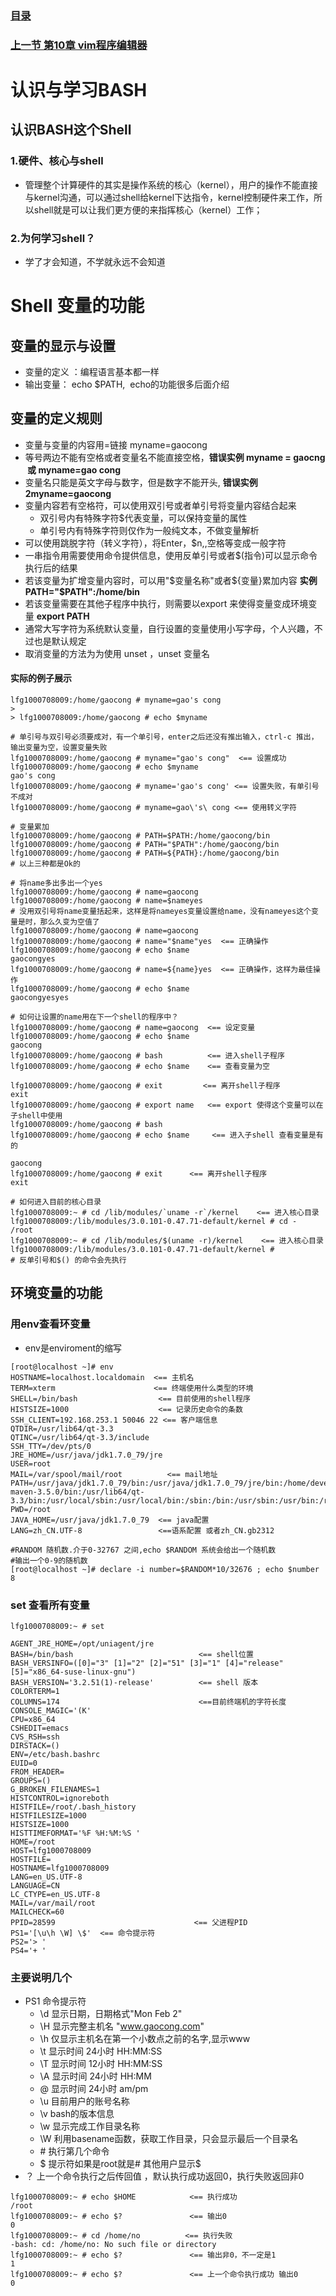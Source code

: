 ### [目录](https://github.com/Letitmiss/Linux-learning/blob/master/README.md)
### [上一节 第10章 vim程序编辑器](https://github.com/Letitmiss/Linux-learning/blob/master/blog/10.vim.md)

# 认识与学习BASH

## 认识BASH这个Shell
### 1.硬件、核心与shell

* 管理整个计算硬件的其实是操作系统的核心（kernel），用户的操作不能直接与kernel沟通，可以通过shell给kernel下达指令，kernel控制硬件来工作，所以shell就是可以让我们更方便的来指挥核心（kernel）工作；
### 2.为何学习shell？
* 学了才会知道，不学就永远不会知道

# Shell 变量的功能
## 变量的显示与设置 
* 变量的定义 ：编程语言基本都一样
* 输出变量： echo $PATH,  echo的功能很多后面介绍
## 变量的定义规则
* 变量与变量的内容用=链接 myname=gaocong
* 等号两边不能有空格或者变量名不能直接空格，**错误实例 myname = gaocng  或 myname=gao cong**
* 变量名只能是英文字母与数字，但是数字不能开头, **错误实例 2myname=gaocong**
* 变量内容若有空格符，可以使用双引号或者单引号将变量内容结合起来
    * 双引号内有特殊字符$代表变量，可以保持变量的属性
    * 单引号内有特殊字符则仅作为一般纯文本，不做变量解析
* 可以使用跳脱字符（转义字符），将Enter，$n,\,空格等变成一般字符
* 一串指令用需要使用命令提供信息，使用反单引号或者$(指令)可以显示命令执行后的结果
* 若该变量为扩增变量内容时，可以用"$变量名称"或者${变量}累加内容 **实例 PATH="$PATH":/home/bin**
* 若该变量需要在其他子程序中执行，则需要以export 来使得变量变成环境变量 **export PATH**
* 通常大写字符为系统默认变量，自行设置的变量使用小写字母，个人兴趣，不过也是默认规定
* 取消变量的方法为为使用 unset ，unset 变量名
#### 实际的例子展示
````
lfg1000708009:/home/gaocong # myname=gao's cong
> 
> lfg1000708009:/home/gaocong # echo $myname

# 单引号与双引号必须要成对，有一个单引号，enter之后还没有推出输入，ctrl-c 推出，输出变量为空，设置变量失败
lfg1000708009:/home/gaocong # myname="gao's cong"  <== 设置成功
lfg1000708009:/home/gaocong # echo $myname
gao's cong                              
lfg1000708009:/home/gaocong # myname='gao's cong' <== 设置失败，有单引号不成对
lfg1000708009:/home/gaocong # myname=gao\'s\ cong <== 使用转义字符

# 变量累加
lfg1000708009:/home/gaocong # PATH=$PATH:/home/gaocong/bin
lfg1000708009:/home/gaocong # PATH="$PATH":/home/gaocong/bin
lfg1000708009:/home/gaocong # PATH=${PATH}:/home/gaocong/bin
# 以上三种都是Ok的

# 将name多出多出一个yes
lfg1000708009:/home/gaocong # name=gaocong
lfg1000708009:/home/gaocong # name=$nameyes
# 没用双引号将name变量括起来，这样是将nameyes变量设置给name，没有nameyes这个变量是时，那么久变为空值了
lfg1000708009:/home/gaocong # name=gaocong
lfg1000708009:/home/gaocong # name="$name"yes  <== 正确操作
lfg1000708009:/home/gaocong # echo $name
gaocongyes
lfg1000708009:/home/gaocong # name=${name}yes  <== 正确操作，这样为最佳操作
lfg1000708009:/home/gaocong # echo $name
gaocongyesyes

# 如何让设置的name用在下一个shell的程序中？
lfg1000708009:/home/gaocong # name=gaocong  <== 设定变量
lfg1000708009:/home/gaocong # echo $name
gaocong
lfg1000708009:/home/gaocong # bash          <== 进入shell子程序
lfg1000708009:/home/gaocong # echo $name    <== 查看变量为空

lfg1000708009:/home/gaocong # exit         <== 离开shell子程序
exit
lfg1000708009:/home/gaocong # export name   <== export 使得这个变量可以在子shell中使用
lfg1000708009:/home/gaocong # bash
lfg1000708009:/home/gaocong # echo $name     <== 进入子shell 查看变量是有的

gaocong
lfg1000708009:/home/gaocong # exit      <== 离开shell子程序
exit

# 如何进入目前的核心目录
lfg1000708009:~ # cd /lib/modules/`uname -r`/kernel    <== 进入核心目录 
lfg1000708009:/lib/modules/3.0.101-0.47.71-default/kernel # cd -
/root
lfg1000708009:~ # cd /lib/modules/$(uname -r)/kernel    <== 进入核心目录
lfg1000708009:/lib/modules/3.0.101-0.47.71-default/kernel # 
# 反单引号和$() 的命令会先执行
````
##  环境变量的功能

### 用env查看环变量
* env是enviroment的缩写
````
[root@localhost ~]# env
HOSTNAME=localhost.localdomain  <== 主机名
TERM=xterm                      <== 终端使用什么类型的环境
SHELL=/bin/bash                  <== 目前使用的shell程序
HISTSIZE=1000                    <== 记录历史命令的条数
SSH_CLIENT=192.168.253.1 50046 22 <== 客户端信息
QTDIR=/usr/lib64/qt-3.3
QTINC=/usr/lib64/qt-3.3/include
SSH_TTY=/dev/pts/0
JRE_HOME=/usr/java/jdk1.7.0_79/jre
USER=root
MAIL=/var/spool/mail/root          <== mail地址
PATH=/usr/java/jdk1.7.0_79/bin:/usr/java/jdk1.7.0_79/jre/bin:/home/develop/apache-maven-3.5.0/bin:/usr/lib64/qt-3.3/bin:/usr/local/sbin:/usr/local/bin:/sbin:/bin:/usr/sbin:/usr/bin:/root/bin
PWD=/root
JAVA_HOME=/usr/java/jdk1.7.0_79  <== java配置
LANG=zh_CN.UTF-8                 <==语系配置 或者zh_CN.gb2312

#RANDOM 随机数.介于0-32767 之间,echo $RANDOM 系统会给出一个随机数
#输出一个0-9的随机数
[root@localhost ~]# declare -i number=$RANDOM*10/32676 ; echo $number
8
````
### set 查看所有变量
````
lfg1000708009:~ # set

AGENT_JRE_HOME=/opt/uniagent/jre  
BASH=/bin/bash                            <== shell位置
BASH_VERSINFO=([0]="3" [1]="2" [2]="51" [3]="1" [4]="release" [5]="x86_64-suse-linux-gnu")
BASH_VERSION='3.2.51(1)-release'          <== shell 版本
COLORTERM=1
COLUMNS=174                               <==目前终端机的字符长度
CONSOLE_MAGIC='(K'
CPU=x86_64
CSHEDIT=emacs
CVS_RSH=ssh
DIRSTACK=()
ENV=/etc/bash.bashrc
EUID=0
FROM_HEADER=
GROUPS=()
G_BROKEN_FILENAMES=1
HISTCONTROL=ignoreboth
HISTFILE=/root/.bash_history
HISTFILESIZE=1000
HISTSIZE=1000
HISTTIMEFORMAT='%F %H:%M:%S '
HOME=/root
HOST=lfg1000708009
HOSTFILE=
HOSTNAME=lfg1000708009
LANG=en_US.UTF-8
LANGUAGE=CN
LC_CTYPE=en_US.UTF-8
MAIL=/var/mail/root
MAILCHECK=60
PPID=28599                               <== 父进程PID
PS1='[\u\h \W] \$'  <== 命令提示符
PS2='> '
PS4='+ '
````
### 主要说明几个
* PS1 命令提示符
   * \d 显示日期，日期格式"Mon Feb 2"
   * \H 显示完整主机名 "www.gaocong.com"
   * \h 仅显示主机名在第一个小数点之前的名字,显示www
   * \t 显示时间 24小时 HH:MM:SS
   * \T 显示时间 12小时 HH:MM:SS
   * \A 显示时间 24小时 HH:MM
   * \@ 显示时间 24小时 am/pm 
   * \u 目前用户的账号名称
   * \v bash的版本信息
   * \w 显示完成工作目录名称
   * \W 利用basename函数，获取工作目录，只会显示最后一个目录名
   * \# 执行第几个命令
   * \$ 提示符如果是root就是# 其他用户显示$
* ？ 上一个命令执行之后传回值 ，默认执行成功返回0，执行失败返回非0
````
lfg1000708009:~ # echo $HOME            <== 执行成功
/root                         
lfg1000708009:~ # echo $?               <== 输出0
0
lfg1000708009:~ # cd /home/no          <== 执行失败
-bash: cd: /home/no: No such file or directory
lfg1000708009:~ # echo $?               <== 输出非0，不一定是1
1
lfg1000708009:~ # echo $?               <== 上一个命令执行成功 输出0
0
````
